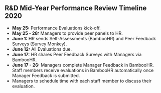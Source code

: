 ## R&D Mid-Year Performance Review Timeline 2020

* **May 25:** Performance Evaluations kick-off.
* **May 25 - 28:** Managers to provide peer panels to HR.
* **June 1:** HR sends Self-Assessments (BambooHR) and Peer Feedback Surveys (Survey Monkey).
* **June 12:** All Evaluations due.
* **June 17:** HR shares Peer Feedback Surveys with Managers via BambooHR.
* **June 17 - 26:** Managers complete Manager Feedback in BambooHR. Staff members receive evaluations in BambooHR automatically once Manager Feedback is submitted.
* Managers to schedule time with each staff member to discuss their evaluation.
